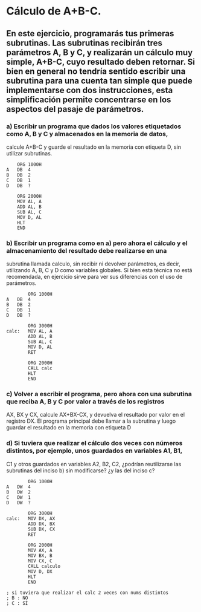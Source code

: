 # Cálculo de A+B-C.
## En este ejercicio, programarás tus primeras subrutinas. Las subrutinas recibirán tres parámetros A, B y C, y realizarán un cálculo muy simple, A+B-C, cuyo resultado deben retornar. Si bien en general no tendría sentido escribir una subrutina para una cuenta tan simple que puede implementarse con dos instrucciones, esta simplificación permite concentrarse en los aspectos del pasaje de parámetros.

### a) Escribir un programa que dados los valores etiquetados como A, B y C y almacenados en la memoria de datos,
calcule A+B-C y guarde el resultado en la memoria con etiqueta D, sin utilizar subrutinas.
```assembly
	ORG 1000H
A	DB	4
B	DB	2
C	DB	1
D	DB	?

	ORG 2000H
	MOV	AL, A
	ADD AL, B
	SUB AL, C
	MOV D, AL
	HLT
	END
```

### b) Escribir un programa como en a) pero ahora el cálculo y el almacenamiento del resultado debe realizarse en una
subrutina llamada calculo, sin recibir ni devolver parámetros, es decir, utilizando A, B, C y D como variables
globales. Si bien esta técnica no está recomendada, en ejercicio sirve para ver sus diferencias con el uso de
parámetros.
```assembly
    	ORG 1000H
A	DB	4
B	DB	2
C	DB	1
D	DB	?
	
        ORG 3000H
calc:	MOV AL, A
        ADD AL, B
        SUB AL, C
        MOV D, AL
        RET

        ORG 2000H
        CALL calc
        HLT
        END
```

### c) Volver a escribir el programa, pero ahora con una subrutina que reciba A, B y C por valor a través de los registros
AX, BX y CX, calcule AX+BX-CX, y devuelva el resultado por valor en el registro DX. El programa principal debe
llamar a la subrutina y luego guardar el resultado en la memoria con etiqueta D
### d) Si tuviera que realizar el cálculo dos veces con números distintos, por ejemplo, unos guardados en variables A1, B1,
C1 y otros guardados en variables A2, B2, C2, ¿podrían reutilizarse las subrutinas del inciso b) sin modificarse? ¿y
las del inciso c?
```assembly
	    ORG 1000H
A	DW	4
B	DW	2
C	DW	1
D	DW	?
	
        ORG 3000H
calc:	MOV DX, AX
        ADD DX, BX
        SUB DX, CX
        RET

        ORG 2000H
        MOV AX, A
        MOV BX, B
        MOV CX, C
        CALL calculo
        MOV D, DX
        HLT
        END
```

```
; si tuviera que realizar el calc 2 veces con nums distintos
; B : NO
; C : SÍ
```
